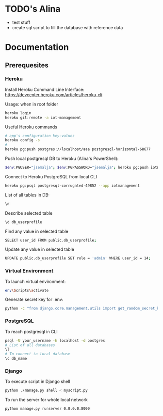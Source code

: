 # TODO's Alina
* test stuff
* create sql script to fill the database with reference data


# Documentation

## Prerequesites

### Heroku
Install Heroku Command Line Interface: https://devcenter.heroku.com/articles/heroku-cli  
  
Usage: when in root folder
```Bash
heroku login
heroku git:remote -a iot-management
```
Useful Heroku commands
```Bash
# app's configuration key-values
heroku config -s
#
heroku pg:push postgres://localhost/aaa postgresql-horizontal-68677
```

Push local postgresql DB to Heroku (Alina's PowerShell):
```Bash
$env:PGUSER="jsemalja"; $env:PGPASSWORD="jsemalja"; heroku pg:push iotmanagement DATABASE_URL -a iotmanagement
```

Connect to Heroku PostgreSQL from local CLI
```Bash
heroku pg:psql postgresql-corrugated-49852 --app iotmanagement
```

List of all tables in DB:
```Bash
\d
```

Describe selected table
```Bash
\d db_userprofile
```

Find any value in selected table
```Bash
SELECT user_id FROM public.db_userprofile;
```

Update any value in selected table
```Bash
UPDATE public.db_userprofile SET role = 'admin' WHERE user_id = 14;
```

### Virtual Environment

To launch virtual environment:
```Bash
env\Scripts\activate
```

Generate secret key for .env:
```Bash
python -c "from django.core.management.utils import get_random_secret_key; print(get_random_secret_key())"
```

### PostgreSQL
To reach postgresql in CLI
```Bash
psql -U your_username -h localhost -d postgres
# List of all databases
\l
# To connect to local database
\c db_name
```

### Django
To execute script in Django shell
```Bash
python ./manage.py shell < myscript.py
```
To run the server for whole local network
```Bash
python manage.py runserver 0.0.0.0:8000
```